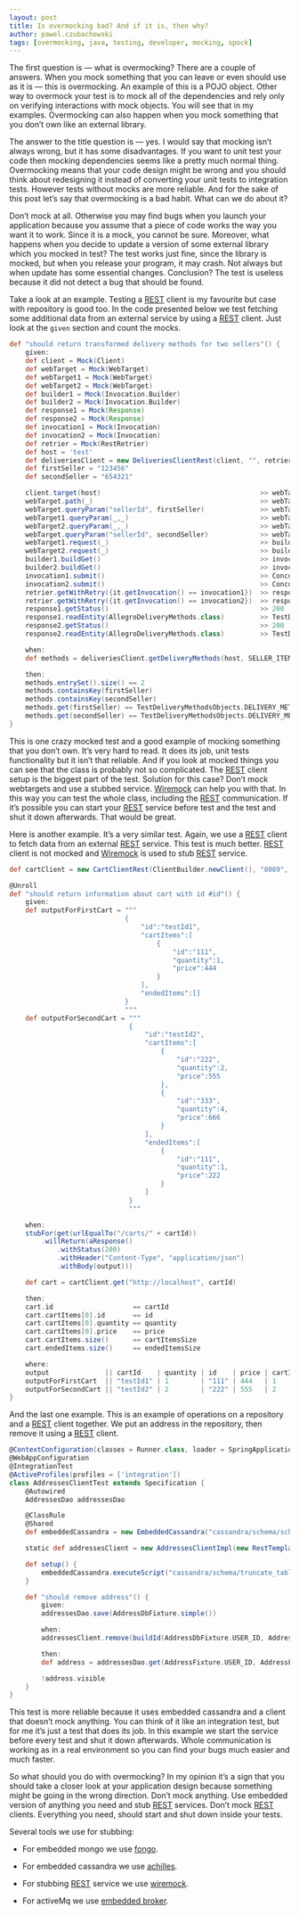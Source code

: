 ```yaml
---
layout: post
title: Is overmocking bad? And if it is, then why?
author: pawel.czubachowski
tags: [overmocking, java, testing, developer, mocking, spock]
---
```


The first question is — what is overmocking? There are a couple of answers. When you mock something that you can leave or
even should use as it is — this is overmocking. An example of this is a POJO object. Other way to overmock your test is
to mock all of the dependencies and rely only on verifying interactions with mock objects. You will see that in my
examples. Overmocking can also happen when you mock something that you don’t own like an external library.

The answer to the title question is — yes. I would say that mocking isn’t always wrong, but it has some
disadvantages. If you want to unit test your code then mocking dependencies seems like a pretty much normal thing.
Overmocking means that your code design might be wrong and you should think about redesigning it instead of
converting your unit tests to integration tests. However tests without mocks are more reliable. And for the sake of this
post let’s say that overmocking is a bad habit. What can we do about it?

Don’t mock at all. Otherwise you may find bugs when you launch your application because you assume that a piece of code
works the way you want it to work. Since it is a mock, you cannot be sure. Moreover, what happens when you decide to
update a version of some external library which you mocked in test? The test works just fine, since the library is mocked,
but when you release your program, it may crash. Not always but when update has some essential changes. Conclusion? The
test is useless because it did not detect a bug that should be found.

Take a look at an example. Testing a [REST](http://en.wikipedia.org/wiki/Representational_state_transfer) client is my favourite but case with repository is good too. In the code presented
below we test fetching some additional data from an external service by using a [REST](http://en.wikipedia.org/wiki/Representational_state_transfer) client. Just look at the `given` section
and count the mocks.

```groovy
def "should return transformed delivery methods for two sellers"() {
    given:
    def client = Mock(Client)
    def webTarget = Mock(WebTarget)
    def webTarget1 = Mock(WebTarget)
    def webTarget2 = Mock(WebTarget)
    def builder1 = Mock(Invocation.Builder)
    def builder2 = Mock(Invocation.Builder)
    def response1 = Mock(Response)
    def response2 = Mock(Response)
    def invocation1 = Mock(Invocation)
    def invocation2 = Mock(Invocation)
    def retrier = Mock(RestRetrier)
    def host = 'test'
    def deliveriesClient = new DeliveriesClientRest(client, "", retrier)
    def firstSeller = "123456"
    def secondSeller = "654321"

    client.target(host)                                        >> webTarget
    webTarget.path(_)                                          >> webTarget
    webTarget.queryParam("sellerId", firstSeller)              >> webTarget1
    webTarget1.queryParam(_,_)                                 >> webTarget1
    webTarget2.queryParam(_,_)                                 >> webTarget2
    webTarget.queryParam("sellerId", secondSeller)             >> webTarget2
    webTarget1.request(_)                                      >> builder1
    webTarget2.request(_)                                      >> builder2
    builder1.buildGet()                                        >> invocation1
    builder2.buildGet()                                        >> invocation2
    invocation1.submit()                                       >> ConcurrentUtils.constantFuture(response1)
    invocation2.submit()                                       >> ConcurrentUtils.constantFuture(response2)
    retrier.getWithRetry({it.getInvocation() == invocation1})  >> response1
    retrier.getWithRetry({it.getInvocation() == invocation2})  >> response2
    response1.getStatus()                                      >> 200
    response1.readEntity(AllegroDeliveryMethods.class)         >> TestDeliveryMethodsObjects.DELIVERY_METHODS_ONE_DELIVERY_METHOD
    response2.getStatus()                                      >> 200
    response2.readEntity(AllegroDeliveryMethods.class)         >> TestDeliveryMethodsObjects.DELIVERY_METHODS_ALL

    when:
    def methods = deliveriesClient.getDeliveryMethods(host, SELLER_ITEMS_TWO_SELLERS_THREE_ITEMS)

    then:
    methods.entrySet().size() == 2
    methods.containsKey(firstSeller)
    methods.containsKey(secondSeller)
    methods.get(firstSeller) == TestDeliveryMethodsObjects.DELIVERY_METHODS_ONE_DELIVERY_METHOD
    methods.get(secondSeller) == TestDeliveryMethodsObjects.DELIVERY_METHODS_ALL
}
```

This is one crazy mocked test and a good example of mocking something that you don’t own. It’s very hard to read. It does
its job, unit tests functionality but it isn’t that reliable. And if you look at mocked things you can see that the
class is probably not so complicated. The [REST](http://en.wikipedia.org/wiki/Representational_state_transfer) client setup is the biggest part of the test. Solution for this case?
Don’t mock webtargets and use a stubbed service. [Wiremock](http://wiremock.org) can help you with that. In this
way you can test the whole class, including the [REST](http://en.wikipedia.org/wiki/Representational_state_transfer) communication. If it’s possible you can start your [REST](http://en.wikipedia.org/wiki/Representational_state_transfer) service before
test and the test and shut it down afterwards. That would be great.

Here is another example. It’s a very similar test. Again, we use a [REST](http://en.wikipedia.org/wiki/Representational_state_transfer) client to fetch data from an external [REST](http://en.wikipedia.org/wiki/Representational_state_transfer) service.
This test is much better. [REST](http://en.wikipedia.org/wiki/Representational_state_transfer) client is not mocked and [Wiremock](http://wiremock.org) is used to stub [REST](http://en.wikipedia.org/wiki/Representational_state_transfer) service.

```groovy
def cartClient = new CartClientRest(ClientBuilder.newClient(), "8089", new RestRetrier())

@Unroll
def "should return information about cart with id #id"() {
    given:
    def outputForFirstCart = """
                             {
                                 "id":"testId1",
                                 "cartItems":[
                                     {
                                         "id":"111",
                                         "quantity":1,
                                         "price":444
                                     }
                                 ],
                                 "endedItems":[]
                             }
                             """
    def outputForSecondCart = """
                              {
                                  "id":"testId2",
                                  "cartItems":[
                                      {
                                          "id":"222",
                                          "quantity":2,
                                          "price":555
                                      },
                                      {
                                          "id":"333",
                                          "quantity":4,
                                          "price":666
                                      }
                                  ],
                                  "endedItems":[
                                      {
                                          "id":"111",
                                          "quantity":1,
                                          "price":222
                                      }
                                  ]
                              }
                              """

    when:
    stubFor(get(urlEqualTo("/carts/" + cartId))
        .willReturn(aResponse()
            .withStatus(200)
            .withHeader("Content-Type", "application/json")
            .withBody(output)))

    def cart = cartClient.get("http://localhost", cartId)

    then:
    cart.id                    == cartId
    cart.cartItems[0].id       == id
    cart.cartItems[0].quantity == quantity
    cart.cartItems[0].price    == price
    cart.cartItems.size()      == cartItemsSize
    cart.endedItems.size()     == endedItemsSize

    where:
    output              || cartId    | quantity | id    | price | cartItemsSize | endedItemsSize
    outputForFirstCart  || "testId1" | 1        | "111" | 444   | 1             | 0
    outputForSecondCart || "testId2" | 2        | "222" | 555   | 2             | 1
}
```

And the last one example. This is an example of operations on a repository and a [REST](http://en.wikipedia.org/wiki/Representational_state_transfer) client together. We put an address in
 the repository, then remove it using a [REST](http://en.wikipedia.org/wiki/Representational_state_transfer) client.

```groovy
@ContextConfiguration(classes = Runner.class, loader = SpringApplicationContextLoader.class)
@WebAppConfiguration
@IntegrationTest
@ActiveProfiles(profiles = ['integration'])
class AddressesClientTest extends Specification {
    @Autowired
    AddressesDao addressesDao

    @ClassRule
    @Shared
    def embeddedCassandra = new EmbeddedCassandra("cassandra/schema/schema.cql")

    static def addressesClient = new AddressesClientImpl(new RestTemplate(), "http://localhost:8080")

    def setup() {
        embeddedCassandra.executeScript("cassandra/schema/truncate_tables.cql");
    }

    def "should remove address"() {
        given:
        addressesDao.save(AddressDbFixture.simple())

        when:
        addressesClient.remove(buildId(AddressDbFixture.USER_ID, AddressDbFixture.ADDRESS_ID))

        then:
        def address = addressesDao.get(AddressFixture.USER_ID, AddressFixture.ADDRESS_ID)

        !address.visible
    }
}
```

This test is more reliable because it uses embedded cassandra and a client that doesn’t mock anything. You can think of
it like an integration test, but for me it’s just a test that does its job. In this example we start the service before every
test and shut it down afterwards. Whole communication is working as in a real environment so you can find your bugs much easier
and much faster.

So what should you do with overmocking? In my opinion it’s a sign that you should take a closer look at your
application design because something might be going in the wrong direction. Don’t mock anything. Use embedded version of
anything you need and stub [REST](http://en.wikipedia.org/wiki/Representational_state_transfer) services. Don’t mock [REST](http://en.wikipedia.org/wiki/Representational_state_transfer) clients. Everything you need, should start and shut
down inside your tests.

Several tools we use for stubbing:
* For embedded mongo we use [fongo](https://github.com/fakemongo/fongo).

* For embedded cassandra we use [achilles](https://github.com/doanduyhai/Achilles).

* For stubbing [REST](http://en.wikipedia.org/wiki/Representational_state_transfer) service we use [wiremock](http://wiremock.org).

* For activeMq we use [embedded broker](http://activemq.apache.org/how-do-i-embed-a-broker-inside-a-connection.html).
